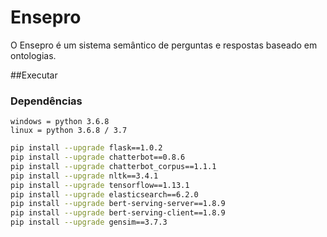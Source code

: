 # Ensepro

O Ensepro é um sistema semântico de perguntas e respostas baseado em ontologias.


##Executar

### Dependências

```
windows = python 3.6.8
linux = python 3.6.8 / 3.7
```

```bash
pip install --upgrade flask==1.0.2
pip install --upgrade chatterbot==0.8.6
pip install --upgrade chatterbot_corpus==1.1.1 
pip install --upgrade nltk==3.4.1
pip install --upgrade tensorflow==1.13.1
pip install --upgrade elasticsearch==6.2.0
pip install --upgrade bert-serving-server==1.8.9
pip install --upgrade bert-serving-client==1.8.9
pip install --upgrade gensim==3.7.3
```

